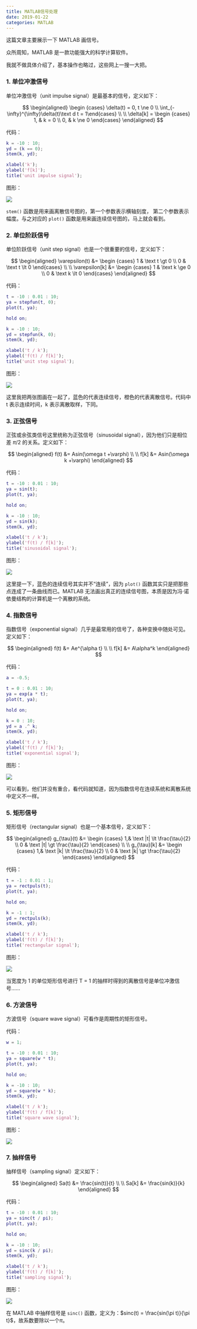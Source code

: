 ```yaml
---
title: MATLAB信号处理
date: 2019-01-22
categories: MATLAB
---
```


这篇文章主要展示一下 MATLAB 画信号。

众所周知，MATLAB 是一款功能强大的科学计算软件。

我就不做具体介绍了，基本操作也略过，这些网上一搜一大把。

### 1. 单位冲激信号

单位冲激信号（unit impulse signal）是最基本的信号，定义如下：

$$
\begin{aligned}
\begin {cases} \delta(t) = 0, t \ne 0 \\ \int_{-\infty}^{\infty}\delta(t)\text d t = 1\end{cases} \\ \\
\delta[k] = \begin {cases} 1, & k = 0 \\ 0, & k \ne 0 \end{cases}
\end{aligned}
$$

代码：

```matlab
k = -10 : 10;
yd = (k == 0);
stem(k, yd);

xlabel('k');
ylabel('f[k]');
title('unit impulse signal');
```

图形：

![](MATLAB信号处理/1.png)

`stem()` 函数是用来画离散信号图的，第一个参数表示横轴刻度， 第二个参数表示幅度。与之对应的 `plot()` 函数是用来画连续信号图的，马上就会看到。

### 2. 单位阶跃信号

单位阶跃信号（unit step signal）也是一个很重要的信号，定义如下：

$$
\begin{aligned}
\varepsilon(t) &= \begin {cases} 1 & \text t \gt 0 \\ 0 & \text t \lt 0 \end{cases} \\ \\
\varepsilon[k] &= \begin {cases} 1 & \text k \ge 0 \\ 0 & \text k \lt 0 \end{cases}
\end{aligned}
$$

代码：

```matlab
t = -10 : 0.01 : 10;
ya = stepfun(t, 0);
plot(t, ya);

hold on;

k = -10 : 10;
yd = stepfun(k, 0);
stem(k, yd);

xlabel('t / k');
ylabel('f(t) / f[k]');
title('unit step signal');
```

图形：

![](MATLAB信号处理/2.png)

这里我把两张图画在一起了，蓝色的代表连续信号，橙色的代表离散信号。代码中 t 表示连续时间，k 表示离散取样，下同。

### 3. 正弦信号

正弦或余弦类信号这里统称为正弦信号（sinusoidal signal），因为他们只是相位差 $\pi/2$ 的关系。定义如下：

$$
\begin{aligned}
f(t) &= Asin(\omega t +\varphi) \\ \\
f[k] &= Asin(\omega k +\varphi)
\end{aligned}
$$

代码：

```matlab
t = -10 : 0.01 : 10;
ya = sin(t);
plot(t, ya);

hold on;

k = -10 : 10;
yd = sin(k);
stem(k, yd);

xlabel('t / k');
ylabel('f(t) / f[k]');
title('sinusoidal signal');
```

图形：

![](MATLAB信号处理/3.png)

这里提一下，蓝色的连续信号其实并不“连续”，因为 `plot()` 函数其实只是把那些点连成了一条曲线而已。MATLAB 无法画出真正的连续信号图，本质是因为冯·诺依曼结构的计算机是一个离散的系统。

### 4. 指数信号

指数信号（exponential signal）几乎是最常用的信号了，各种变换中随处可见。定义如下：

$$
\begin{aligned}
f(t) &= Ae^{\alpha t} \\ \\
f[k] &= A\alpha^k
\end{aligned}
$$

代码：

```matlab
a = -0.5;

t = 0 : 0.01 : 10;
ya = exp(a * t);
plot(t, ya);

hold on;

k = 0 : 10;
yd = a .^ k;
stem(k, yd);

xlabel('t / k');
ylabel('f(t) / f[k]');
title('exponential signal');
```

图形：

![](MATLAB信号处理/4.png)

可以看到，他们并没有重合，看代码就知道，因为指数信号在连续系统和离散系统中定义不一样。

### 5. 矩形信号

矩形信号（rectangular signal）也是一个基本信号，定义如下：

$$
\begin{aligned}
g_{\tau}(t) &= \begin {cases} 1,& \text |t| \lt \frac{\tau}{2} \\ 0 & \text |t| \gt \frac{\tau}{2} \end{cases} \\ \\
g_{\tau}[k] &= \begin {cases} 1,& \text |k| \lt \frac{\tau}{2} \\ 0 & \text |k| \gt \frac{\tau}{2} \end{cases}
\end{aligned}
$$

代码：

```matlab
t = -1 : 0.01 : 1;
ya = rectpuls(t);
plot(t, ya);

hold on;

k = -1 : 1;
yd = rectpuls(k);
stem(k, yd);

xlabel('t / k');
ylabel('f(t) / f[k]');
title('rectangular signal');
```

图形：

![](MATLAB信号处理/5.png)

当宽度为 1 的单位矩形信号进行 T = 1 的抽样时得到的离散信号是单位冲激信号……

### 6. 方波信号

方波信号（square wave signal）可看作是周期性的矩形信号。

代码：

```matlab
w = 1;

t = -10 : 0.01 : 10;
ya = square(w * t);
plot(t, ya);

hold on;

k = -10 : 10;
yd = square(w * k);
stem(k, yd);

xlabel('t / k');
ylabel('f(t) / f[k]');
title('square wave signal');
```

图形：

![](MATLAB信号处理/6.png)

### 7. 抽样信号

抽样信号（sampling signal）定义如下：

$$
\begin{aligned}
Sa(t) &= \frac{sin(t)}{t} \\ \\
Sa[k] &= \frac{sin(k)}{k}
\end{aligned}
$$

代码：

```matlab
t = -10 : 0.01 : 10;
ya = sinc(t / pi);
plot(t, ya);

hold on;

k = -10 : 10;
yd = sinc(k / pi);
stem(k, yd);

xlabel('t / k');
ylabel('f(t) / f[k]');
title('sampling signal');
```

图形：

![](MATLAB信号处理/7.png)

在 MATLAB 中抽样信号是 `sinc()` 函数，定义为：$sinc(t) = \frac{sin(\pi t)}{\pi t}$，故系数要除以一个$\pi$。
